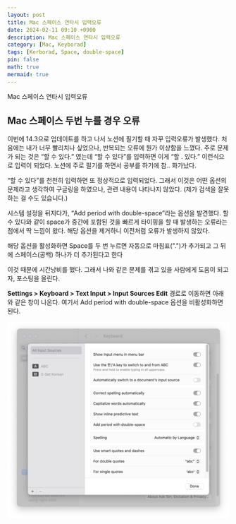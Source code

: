 ```yaml
---
layout: post
title: Mac 스페이스 연타시 입력오류
date: 2024-02-11 09:10 +0900 
description: Mac 스페이스 연타시 입력오류
category: [Mac, Keyborad] 
tags: [Kerborad, Space, double-space] 
pin: false
math: true
mermaid: true
---
```

Mac 스페이스 연타시 입력오류
<!--more-->


## Mac 스페이스 두번 누를 경우 오류


이번에 14.3으로 업데이트를 하고 나서 노션에 필기할 때 자꾸 입력오류가 발생했다. 처음에는 내가 너무 빨리치나 싶었으나, 반복되는 오류에 뭔가 이상함을 느꼈다. 주로 문제가 되는 것은 “할 수 있다.” 였는데 “할 수 있다”를 입력하면 이게 “할 . 있다.” 이런식으로 입력이 되었다. 노션에 주로 필기를 하면서 공부를 하기에 참.. 화가났다.


“할 수 있다”를 천천히 입력하면 또 정상적으로 입력되었다. 그래서 이것은 어떤 옵션의 문제라고 생각하여 구글링을 하였으나, 관련 내용이 나타나지 않았다. (제가 검색을 잘못하는 걸 수도 있습니다.)


시스템 설정을 뒤지다가, “Add period with double-space”라는 옵션을 발견했다. 할 수 있다와 같이 space가 중간에 포함된 것을 빠르게 타이핑을 할 때 발생하는 오류라는 점에서 딱 느낌이 왔다. 해당 옵션을 제거하니 이전처럼 오류가 발생하지 않았다. 


해당 옵션을 활성화하면 Space를 두 번 누르면 자동으로 마침표(".")가 추가되고 그 뒤에 스페이스(공백) 하나가 더 추가된다고 한다


이것 때문에 시간낭비를 했다. 그래서 나와 같은 문제를 겪고 있을 사람에게 도움이 되고자, 포스팅을 올린다. 


**Settings > Keyboard > Text Input > Input Sources Edit** 경로로 이동하면 아래와 같은 창이 나온다. 여기서 Add period with double-space 옵션을 비활성화하면 된다.


![Untitled.png](/assets/img/post/Mac%20스페이스%20연타시%20오류/1.png)

